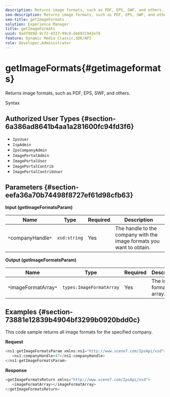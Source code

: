 ```yaml
---
description: Returns image formats, such as PDF, EPS, SWF, and others.
seo-description: Returns image formats, such as PDF, EPS, SWF, and others.
seo-title: getImageFormats
solution: Experience Manager
title: getImageFormats
uuid: 0adf989d-9c72-4337-99c0-de6931943e78
feature: Dynamic Media Classic,SDK/API
role: Developer,Administrator
---
```


# getImageFormats{#getimageformats}

Returns image formats, such as PDF, EPS, SWF, and others.

 Syntax 

## Authorized User Types {#section-6a386ad8641b4aa1a281600fc94fd3f6}

* `IpsUser` 
* `IspAdmin` 
* `IpsCompanyAdmin` 
* `ImagePortalAdmin` 
* `ImagePortalUser` 
* `ImagePortalContrib` 
* `ImagePortalContribUser`

## Parameters {#section-eefa36a70b74498f8727ef61d98cfb63}

**Input (getImageFormatsParam)** 

|  Name  | Type  | Required  | Description  |
|---|---|---|---|
|  `*`companyHandle`*`  | `xsd:string`  | Yes  | The handle to the company with the image formats you want to obtain.  |

**Output (getImageFormatsParam)** 

|  Name  | Type  | Required  | Description  |
|---|---|---|---|
|  `*`imageFormatArray`*`  | `types:ImageFormatArray`  | Yes  | The image format array.  |

## Examples {#section-73881e12839b4904bf3299b0920bdd0c}

This code sample returns all image formats for the specified company.

**Request** 

```java
<ns1:getImageFormatsParam xmlns:ns1="http://www.scene7.com/IpsApi/xsd">
   <ns1:companyHandle>47</ns1:companyHandle>
</ns1:getImageFormatsParam>
```

**Response** 

```java
<getImageFormatsReturn xmlns="http://www.scene7.com/IpsApi/xsd">
   <imageFormatArray></imageFormatArray>
</getImageFormatsReturn>
```

